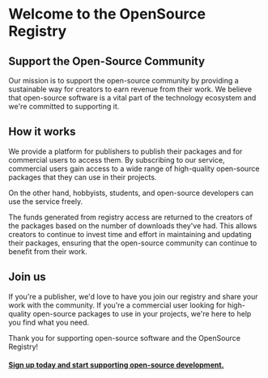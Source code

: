 # Welcome to the OpenSource Registry

## Support the Open-Source Community

Our mission is to support the open-source community by providing a sustainable way for creators to earn revenue from their work. We believe that open-source software is a vital part of the technology ecosystem and we're committed to supporting it.

## How it works

We provide a platform for publishers to publish their packages and for commercial users to access them. By subscribing to our service, commercial users gain access to a wide range of high-quality open-source packages that they can use in their projects. 

On the other hand, hobbyists, students, and open-source developers can use the service freely.

The funds generated from registry access are returned to the creators of the packages based on the number of downloads they've had. This allows creators to continue to invest time and effort in maintaining and updating their packages, ensuring that the open-source community can continue to benefit from their work.

## Join us

If you're a publisher, we'd love to have you join our registry and share your work with the community. If you're a commercial user looking for high-quality open-source packages to use in your projects, we're here to help you find what you need.

Thank you for supporting open-source software and the OpenSource Registry!

#### [Sign up today and start supporting open-source development.](https://opensourceregistry.com)

